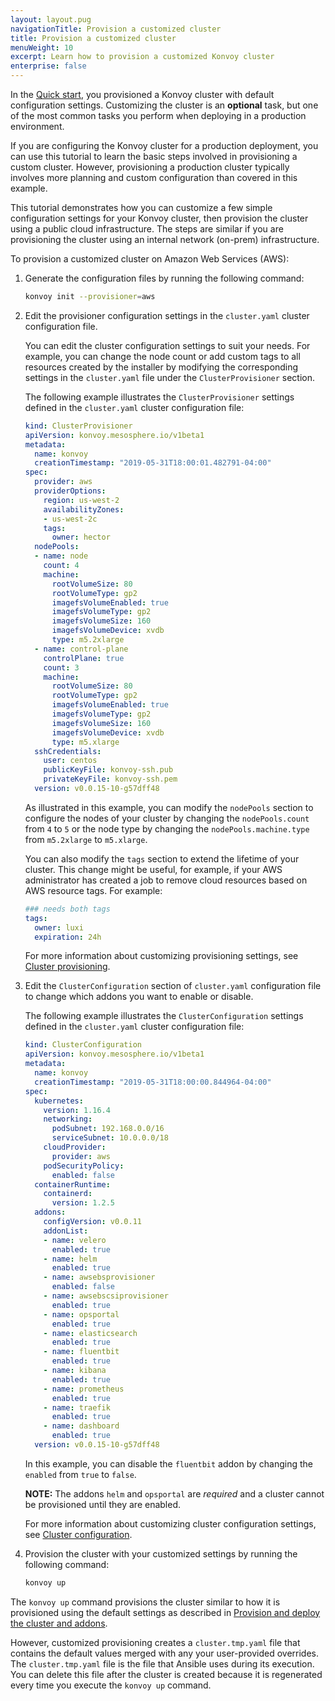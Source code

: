 ```yaml
---
layout: layout.pug
navigationTitle: Provision a customized cluster
title: Provision a customized cluster
menuWeight: 10
excerpt: Learn how to provision a customized Konvoy cluster
enterprise: false
---
```


In the [Quick start][quickstart], you provisioned a Konvoy cluster with default configuration settings.
Customizing the cluster is an **optional** task, but one of the most common tasks you perform when deploying in a production environment.

If you are configuring the Konvoy cluster for a production deployment, you can use this tutorial to learn the basic steps involved in provisioning a custom cluster.
However, provisioning a production cluster typically involves more planning and custom configuration than covered in this example.

This tutorial demonstrates how you can customize a few simple configuration settings for your Konvoy cluster, then provision the cluster using a public cloud infrastructure.
The steps are similar if you are provisioning the cluster using an internal network (on-prem) infrastructure.

To provision a customized cluster on Amazon Web Services (AWS):

1.  Generate the configuration files by running the following command:

    ```bash
    konvoy init --provisioner=aws
    ```

1.  Edit the provisioner configuration settings in the `cluster.yaml` cluster configuration file.

    You can edit the cluster configuration settings to suit your needs.
    For example, you can change the node count or add custom tags to all resources created by the installer by modifying
    the corresponding settings in the `cluster.yaml` file under the `ClusterProvisioner` section.

    The following example illustrates the `ClusterProvisioner` settings defined in the `cluster.yaml` cluster configuration file:

    ```yaml
    kind: ClusterProvisioner
    apiVersion: konvoy.mesosphere.io/v1beta1
    metadata:
      name: konvoy
      creationTimestamp: "2019-05-31T18:00:01.482791-04:00"
    spec:
      provider: aws
      providerOptions:
        region: us-west-2
        availabilityZones:
        - us-west-2c
        tags:
          owner: hector
      nodePools:
      - name: node
        count: 4
        machine:
          rootVolumeSize: 80
          rootVolumeType: gp2
          imagefsVolumeEnabled: true
          imagefsVolumeType: gp2
          imagefsVolumeSize: 160
          imagefsVolumeDevice: xvdb
          type: m5.2xlarge
      - name: control-plane
        controlPlane: true
        count: 3
        machine:
          rootVolumeSize: 80
          rootVolumeType: gp2
          imagefsVolumeEnabled: true
          imagefsVolumeType: gp2
          imagefsVolumeSize: 160
          imagefsVolumeDevice: xvdb
          type: m5.xlarge
      sshCredentials:
        user: centos
        publicKeyFile: konvoy-ssh.pub
        privateKeyFile: konvoy-ssh.pem
      version: v0.0.15-10-g57dff48
    ```

    As illustrated in this example, you can modify the `nodePools` section to configure the nodes of your cluster by changing the `nodePools.count` from `4` to `5`
    or the node type by changing the `nodePools.machine.type` from `m5.2xlarge` to `m5.xlarge`.

    You can also modify the `tags` section to extend the lifetime of your cluster.
    This change might be useful, for example, if your AWS administrator has created a job to remove cloud resources based on AWS resource tags.
    For example:

    ```yaml
    ### needs both tags
    tags:
      owner: luxi
      expiration: 24h
    ```

    For more information about customizing provisioning settings, see [Cluster provisioning][provisioning].

1.  Edit the `ClusterConfiguration` section of `cluster.yaml` configuration file to change which addons you want to enable or disable.

    The following example illustrates the `ClusterConfiguration` settings defined in the `cluster.yaml` cluster configuration file:

    ```yaml
    kind: ClusterConfiguration
    apiVersion: konvoy.mesosphere.io/v1beta1
    metadata:
      name: konvoy
      creationTimestamp: "2019-05-31T18:00:00.844964-04:00"
    spec:
      kubernetes:
        version: 1.16.4
        networking:
          podSubnet: 192.168.0.0/16
          serviceSubnet: 10.0.0.0/18
        cloudProvider:
          provider: aws
        podSecurityPolicy:
          enabled: false
      containerRuntime:
        containerd:
          version: 1.2.5
      addons:
        configVersion: v0.0.11
        addonList:
        - name: velero
          enabled: true
        - name: helm
          enabled: true
        - name: awsebsprovisioner
          enabled: false
        - name: awsebscsiprovisioner
          enabled: true
        - name: opsportal
          enabled: true
        - name: elasticsearch
          enabled: true
        - name: fluentbit
          enabled: true
        - name: kibana
          enabled: true
        - name: prometheus
          enabled: true
        - name: traefik
          enabled: true
        - name: dashboard
          enabled: true
      version: v0.0.15-10-g57dff48
    ```

    In this example, you can disable the `fluentbit` addon by changing the `enabled` from `true` to `false`.

    **NOTE:** The addons `helm` and `opsportal` are *required* and a cluster cannot be provisioned until they are enabled.

    For more information about customizing cluster configuration settings, see [Cluster configuration][clusterconfig].

1.  Provision the cluster with your customized settings by running the following command:

    ```bash
    konvoy up
    ```

The `konvoy up` command provisions the cluster similar to how it is provisioned using the default settings as described in [Provision and deploy the cluster and addons][defaultsettings].

However, customized provisioning creates a `cluster.tmp.yaml` file that contains the default values merged with any your user-provided overrides.
The `cluster.tmp.yaml` file is the file that Ansible uses during its execution.
You can delete this file after the cluster is created because it is regenerated every time you execute the `konvoy up` command.

[quickstart]:../../quick-start/
[provisioning]:../../reference/cluster-configuration/
[clusterconfig]:../../reference/cluster-configuration/
[defaultsettings]:../../quick-start/
